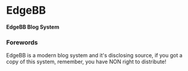 # EdgeBB

__EdgeBB Blog System__

### Forewords

EdgeBB is a modern blog system and it's disclosing source,
if you got a copy of this system, remember,
you have NON right to distribute!


